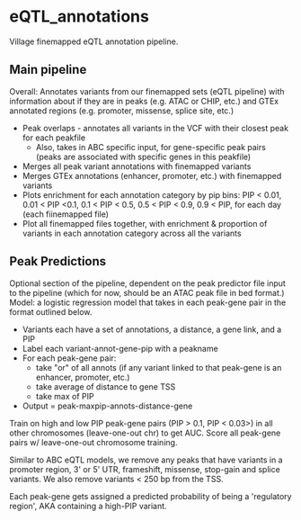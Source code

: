 # eQTL_annotations
Village finemapped eQTL annotation pipeline.

## Main pipeline
Overall: Annotates variants from our finemapped sets (eQTL pipeline) with information about if they are in peaks (e.g. ATAC or CHIP, etc.) and GTEx annotated regions (e.g. promoter, missense, splice site, etc.)
* Peak overlaps - annotates all variants in the VCF with their closest peak for each peakfile
    * Also, takes in ABC specific input, for gene-specific peak pairs (peaks are associated with specific genes in this peakfile)
* Merges all peak variant annotations with finemapped variants
* Merges GTEx annotations (enhancer, promoter, etc.) with finemapped variants
* Plots enrichment for each annotation category by pip bins: PIP < 0.01, 0.01 < PIP <0.1, 0.1 < PIP < 0.5, 0.5 < PIP < 0.9, 0.9 < PIP, for each day (each fiinemapped file)
* Plot all finemapped files together, with enrichment & proportion of variants in each annotation category across all the variants

## Peak Predictions
Optional section of the pipeline, dependent on the peak predictor file input to the pipeline (which for now, should be an ATAC peak file in bed format.)
Model: a logistic regression model that takes in each peak-gene pair in the format outlined below.

* Variants each have a set of annotations, a distance, a gene link, and a PIP
* Label each variant-annot-gene-pip with a peakname
* For each peak-gene pair:
    * take "or" of all annots (if any variant linked to that peak-gene is an enhancer, promoter, etc.)
    * take average of distance to gene TSS
    * take max of PIP
* Output = peak-maxpip-annots-distance-gene

Train on high and low PIP peak-gene pairs (PIP > 0.1, PIP < 0.03>) in all other chromosomes (leave-one-out chr) to get AUC.
Score all peak-gene pairs w/ leave-one-out chromosome training.

Similar to ABC eQTL models, we remove any peaks that have variants in a promoter region, 3' or 5' UTR, frameshift, missense, stop-gain and splice variants. We also remove variants < 250 bp from the TSS.

Each peak-gene gets assigned a predicted probability of being a 'regulatory region', AKA containing a high-PIP variant.